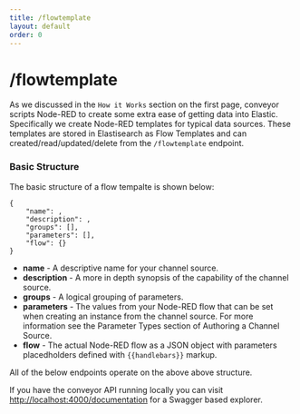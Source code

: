 ```yaml
---
title: /flowtemplate
layout: default
order: 0
---
```


# /flowtemplate
As we discussed in the `How it Works` section on the first page, conveyor scripts Node-RED to create some extra ease of getting data into Elastic. Specifically we create Node-RED templates for typical data sources. These templates are stored in Elastisearch as Flow Templates and can created/read/updated/delete from the `/flowtemplate` endpoint.

### Basic Structure
The basic structure of a flow tempalte is shown below:
```
{
    "name": ,
    "description": ,
    "groups": [],
    "parameters": [],
    "flow": {}
}
```

 - **name** - A descriptive name for your channel source.
 - **description** - A more in depth synopsis of the capability of the channel source.
 - **groups** - A logical grouping of parameters.
 - **parameters** - The values from your Node-RED flow that can be set when creating an instance from the channel source. For more information see the Parameter Types section of Authoring a Channel Source.
 - **flow** - The actual Node-RED flow as a JSON object with parameters placedholders defined with `{{handlebars}}` markup.

 All of the below endpoints operate on the above above structure.
 
 If you have the conveyor API running locally you can visit [http://localhost:4000/documentation](http://localhost:4000/documentation) for a Swagger based explorer.